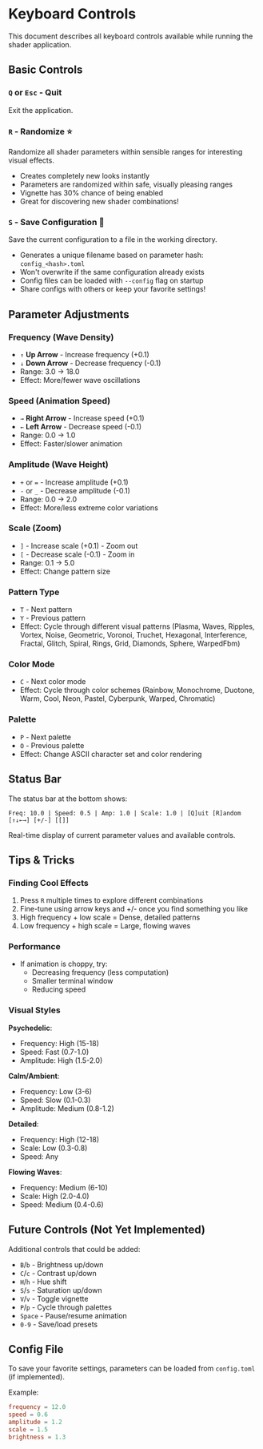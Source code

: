 # Keyboard Controls

This document describes all keyboard controls available while running the shader application.

## Basic Controls

### `Q` or `Esc` - Quit

Exit the application.

### `R` - Randomize ⭐

Randomize all shader parameters within sensible ranges for interesting visual effects.

- Creates completely new looks instantly
- Parameters are randomized within safe, visually pleasing ranges
- Vignette has 30% chance of being enabled
- Great for discovering new shader combinations!

### `S` - Save Configuration 💾

Save the current configuration to a file in the working directory.

- Generates a unique filename based on parameter hash: `config_<hash>.toml`
- Won't overwrite if the same configuration already exists
- Config files can be loaded with `--config` flag on startup
- Share configs with others or keep your favorite settings!

## Parameter Adjustments

### Frequency (Wave Density)

- `↑` **Up Arrow** - Increase frequency (+0.1)
- `↓` **Down Arrow** - Decrease frequency (-0.1)
- Range: 3.0 → 18.0
- Effect: More/fewer wave oscillations

### Speed (Animation Speed)

- `→` **Right Arrow** - Increase speed (+0.1)
- `←` **Left Arrow** - Decrease speed (-0.1)
- Range: 0.0 → 1.0
- Effect: Faster/slower animation

### Amplitude (Wave Height)

- `+` or `=` - Increase amplitude (+0.1)
- `-` or `_` - Decrease amplitude (-0.1)
- Range: 0.0 → 2.0
- Effect: More/less extreme color variations

### Scale (Zoom)

- `]` - Increase scale (+0.1) - Zoom out
- `[` - Decrease scale (-0.1) - Zoom in
- Range: 0.1 → 5.0
- Effect: Change pattern size

### Pattern Type

- `T` - Next pattern
- `Y` - Previous pattern
- Effect: Cycle through different visual patterns (Plasma, Waves, Ripples, Vortex, Noise, Geometric, Voronoi, Truchet, Hexagonal, Interference, Fractal, Glitch, Spiral, Rings, Grid, Diamonds, Sphere, WarpedFbm)

### Color Mode

- `C` - Next color mode
- Effect: Cycle through color schemes (Rainbow, Monochrome, Duotone, Warm, Cool, Neon, Pastel, Cyberpunk, Warped, Chromatic)

### Palette

- `P` - Next palette
- `O` - Previous palette
- Effect: Change ASCII character set and color rendering

## Status Bar

The status bar at the bottom shows:

```
Freq: 10.0 | Speed: 0.5 | Amp: 1.0 | Scale: 1.0 | [Q]uit [R]andom [↑↓←→] [+/-] [[]]
```

Real-time display of current parameter values and available controls.

## Tips & Tricks

### Finding Cool Effects

1. Press `R` multiple times to explore different combinations
2. Fine-tune using arrow keys and +/- once you find something you like
3. High frequency + low scale = Dense, detailed patterns
4. Low frequency + high scale = Large, flowing waves

### Performance

- If animation is choppy, try:
  - Decreasing frequency (less computation)
  - Smaller terminal window
  - Reducing speed

### Visual Styles

**Psychedelic**:

- Frequency: High (15-18)
- Speed: Fast (0.7-1.0)
- Amplitude: High (1.5-2.0)

**Calm/Ambient**:

- Frequency: Low (3-6)
- Speed: Slow (0.1-0.3)
- Amplitude: Medium (0.8-1.2)

**Detailed**:

- Frequency: High (12-18)
- Scale: Low (0.3-0.8)
- Speed: Any

**Flowing Waves**:

- Frequency: Medium (6-10)
- Scale: High (2.0-4.0)
- Speed: Medium (0.4-0.6)

## Future Controls (Not Yet Implemented)

Additional controls that could be added:

- `B`/`b` - Brightness up/down
- `C`/`c` - Contrast up/down
- `H`/`h` - Hue shift
- `S`/`s` - Saturation up/down
- `V`/`v` - Toggle vignette
- `P`/`p` - Cycle through palettes
- `Space` - Pause/resume animation
- `0-9` - Save/load presets

## Config File

To save your favorite settings, parameters can be loaded from `config.toml` (if implemented).

Example:

```toml
frequency = 12.0
speed = 0.6
amplitude = 1.2
scale = 1.5
brightness = 1.3
```
